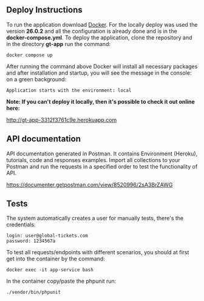 ## Deploy Instructions

To run the application download [Docker](https://www.docker.com). For the locally deploy was used the version **26.0.2** and all the configuration is already done and is in the **docker-compose.yml**. To deploy the application, clone the repository and in the directory **gt-app** run the command:

```
docker compose up
```

After running the command above Docker will install all necessary packages and after installation and startup, you will see the message in the console: on a green background:

`Application starts with the environment: local`

**Note: If you can't deploy it locally, then it's possible to check it out online here:**

http://gt-app-3312f3761c9e.herokuapp.com


## API documentation

API documentation generated in Postman. It contains Environment (Heroku), tutorials, code and responses examples. Import all collections to your Postman and run the requests in a specified order to test the functionality of API.

https://documenter.getpostman.com/view/8520996/2sA3BrZAWG


## Tests
The system automatically creates a user for manually tests, there's the credentials:

```
login: user@global-tickets.com
password: 1234567a
```

To test all requests/endpoints with different scenarios, you should at first get into the container by the command:

```
docker exec -it app-service bash
```

In the container copy/paste the phpunit run:
```
./vendor/bin/phpunit
```
